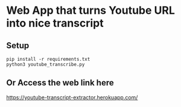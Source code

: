 # Web App that turns Youtube URL into nice transcript



## Setup
```
pip install -r requirements.txt
python3 youtube_transcribe.py
```

## Or Access the web link here
https://youtube-transcript-extractor.herokuapp.com/